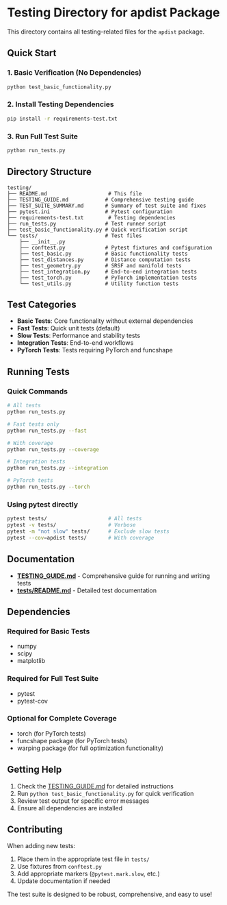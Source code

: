 # Testing Directory for apdist Package

This directory contains all testing-related files for the `apdist` package.

## Quick Start

### 1. Basic Verification (No Dependencies)
```bash
python test_basic_functionality.py
```

### 2. Install Testing Dependencies
```bash
pip install -r requirements-test.txt
```

### 3. Run Full Test Suite
```bash
python run_tests.py
```

## Directory Structure

```
testing/
├── README.md                    # This file
├── TESTING_GUIDE.md            # Comprehensive testing guide
├── TEST_SUITE_SUMMARY.md       # Summary of test suite and fixes
├── pytest.ini                  # Pytest configuration
├── requirements-test.txt        # Testing dependencies
├── run_tests.py                # Test runner script
├── test_basic_functionality.py # Quick verification script
└── tests/                      # Test files
    ├── __init__.py
    ├── conftest.py             # Pytest fixtures and configuration
    ├── test_basic.py           # Basic functionality tests
    ├── test_distances.py       # Distance computation tests
    ├── test_geometry.py        # SRSF and manifold tests
    ├── test_integration.py     # End-to-end integration tests
    ├── test_torch.py           # PyTorch implementation tests
    └── test_utils.py           # Utility function tests
```

## Test Categories

- **Basic Tests**: Core functionality without external dependencies
- **Fast Tests**: Quick unit tests (default)
- **Slow Tests**: Performance and stability tests
- **Integration Tests**: End-to-end workflows
- **PyTorch Tests**: Tests requiring PyTorch and funcshape

## Running Tests

### Quick Commands
```bash
# All tests
python run_tests.py

# Fast tests only
python run_tests.py --fast

# With coverage
python run_tests.py --coverage

# Integration tests
python run_tests.py --integration

# PyTorch tests
python run_tests.py --torch
```

### Using pytest directly
```bash
pytest tests/                    # All tests
pytest -v tests/                 # Verbose
pytest -m "not slow" tests/      # Exclude slow tests
pytest --cov=apdist tests/       # With coverage
```

## Documentation

- **[TESTING_GUIDE.md](TESTING_GUIDE.md)** - Comprehensive guide for running and writing tests
- **[tests/README.md](tests/README.md)** - Detailed test documentation

## Dependencies

### Required for Basic Tests
- numpy
- scipy
- matplotlib

### Required for Full Test Suite
- pytest
- pytest-cov

### Optional for Complete Coverage
- torch (for PyTorch tests)
- funcshape package (for PyTorch tests)
- warping package (for full optimization functionality)

## Getting Help

1. Check the [TESTING_GUIDE.md](TESTING_GUIDE.md) for detailed instructions
2. Run `python test_basic_functionality.py` for quick verification
3. Review test output for specific error messages
4. Ensure all dependencies are installed

## Contributing

When adding new tests:
1. Place them in the appropriate test file in `tests/`
2. Use fixtures from `conftest.py`
3. Add appropriate markers (`@pytest.mark.slow`, etc.)
4. Update documentation if needed

The test suite is designed to be robust, comprehensive, and easy to use!
